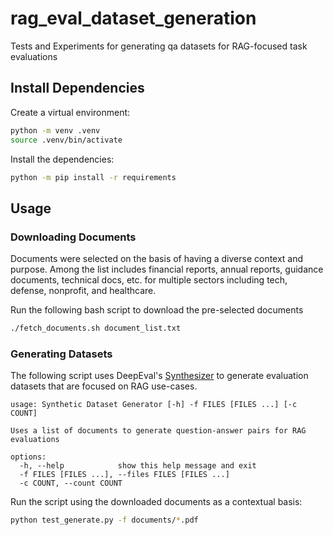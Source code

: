 # rag_eval_dataset_generation
Tests and Experiments for generating qa datasets for RAG-focused task evaluations

## Install Dependencies
Create a virtual environment:
```bash
python -m venv .venv
source .venv/bin/activate
```

Install the dependencies:
```bash
python -m pip install -r requirements
```

## Usage

### Downloading Documents
Documents were selected on the basis of having a diverse context and purpose. Among the list includes financial reports, annual reports, guidance documents, technical docs, etc. for multiple sectors including tech, defense, nonprofit, and healthcare.

Run the following bash script to download the pre-selected documents
```bash
./fetch_documents.sh document_list.txt
```

### Generating Datasets
The following script uses DeepEval's [Synthesizer](https://docs.confident-ai.com/docs/evaluation-datasets-synthetic-data) to generate evaluation datasets that are focused on RAG use-cases.

```
usage: Synthetic Dataset Generator [-h] -f FILES [FILES ...] [-c COUNT]

Uses a list of documents to generate question-answer pairs for RAG evaluations

options:
  -h, --help            show this help message and exit
  -f FILES [FILES ...], --files FILES [FILES ...]
  -c COUNT, --count COUNT
```

Run the script using the downloaded documents as a contextual basis:

```bash
python test_generate.py -f documents/*.pdf
```